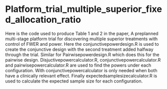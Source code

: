 # Platform_trial_multiple_superior_fixed_allocation_ratio

Here is the code used to produce Table 1 and 2 in the paper, A preplanned multi-stage platform trial for discovering multiple superior treatments with control of FWER and power. 
Here the conjunctivepowerdesign.R is used to create the conjunctive design with the second treatment added halfway through the trial. Similar for Pairwisepowerdesign.R which does this for the pairwise design. 
Disjuctivepowercalculator.R, conjunctivepowercalculator.R and pairwisepowercalculator.R are used to find the powers under each configuration. With conjunctivepowercalculator is only needed when both have a clinically relevant effect. 
Finally expectedsamplesizecalculator.R is used to calculate the expected sample size for each configuration.
